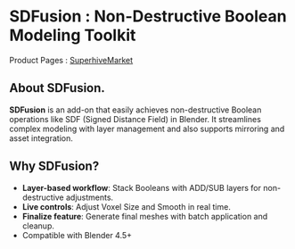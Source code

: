 # SDFusion : Non-Destructive Boolean Modeling Toolkit

Product Pages : [SuperhiveMarket](https://superhivemarket.com/products/sdfusion/?ref=1435)

## About SDFusion.
**SDFusion** is an add-on that easily achieves non-destructive Boolean operations like SDF (Signed Distance Field) in Blender. It streamlines complex modeling with layer management and also supports mirroring and asset integration.

## Why SDFusion?
- **Layer-based workflow**: Stack Booleans with ADD/SUB layers for non-destructive adjustments.
- **Live controls**: Adjust Voxel Size and Smooth in real time.
- **Finalize feature**: Generate final meshes with batch application and cleanup.
- Compatible with Blender 4.5+

